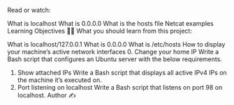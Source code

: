 Read or watch:

What is localhost
What is 0.0.0.0
What is the hosts file
Netcat examples
Learning Objectives 👨‍💻
What you should learn from this project:

What is localhost/127.0.0.1
What is 0.0.0.0
What is /etc/hosts
How to display your machine’s active network interfaces
0. Change your home IP
Write a Bash script that configures an Ubuntu server with the below requirements.
1. Show attached IPs
Write a Bash script that displays all active IPv4 IPs on the machine it’s executed on.
2. Port listening on localhost
Write a Bash script that listens on port 98 on localhost.
Author ✍️

